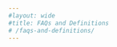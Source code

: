 ```yaml
---
#layout: wide
#title: FAQs and Definitions
# /faqs-and-definitions/
---
```


<!--
<div class="usa-layout-docs">
    <section class="usa-graphic-list usa-section sml-margin bg-gradient">
        <div class="grid-container">
            <div class="grid-row grid-gap">
                <div class="tablet:grid-col">
                    <h1 class="margin-0 text-white font-ui-2xl">FAQs and Definitions</h1>
                </div>
            </div>
        </div>
    </section>
    <div class="grid-container">
        {% include faqs-and-definitions.html %}
    </div>  
</div>
-->